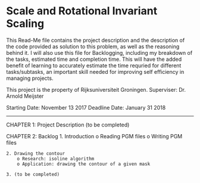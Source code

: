 # Scale and Rotational Invariant Scaling

This Read-Me file contains the project description and the description of the code provided as solution to this problem, as well as the reasoning behind it. I will also use this file for Backlogging, including my breakdown of the tasks, estimated time and completion time. This will have the added benefit of learning to accurately estimate the time requried for different tasks/subtasks, an important skill needed for improving self efficiency in managing projects.

This project is the property of Rijksuniversiteit Groningen.
Superviser: Dr. Arnold Meijster


Starting Date: November 13 2017
Deadline Date: January  31 2018

------------------------------------------------------------------------------------------------------------------------------------------

CHAPTER 1: Project Description
    (to be completed)
    
    
CHAPTER 2: Backlog
    1. Introduction
        o Reading PGM files
        o Writing PGM files
        
    2. Drawing the contour
        o Research: isoline algorithm
        o Application: drawing the contour of a given mask
        
    3. (to be completed)
